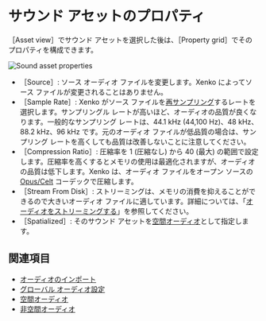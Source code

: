 # サウンド アセットのプロパティ
［Asset view］でサウンド アセットを選択した後は、［Property grid］でそのプロパティを構成できます。

![Sound asset properties](media/audio-asset-properties.png)

* ［Source］: ソース オーディオ ファイルを変更します。Xenko によってソース ファイルが変更されることはありません。
* ［Sample Rate］: Xenko がソース ファイルを[再サンプリング](https://en.wikipedia.org/wiki/Sampling_(signal_processing)#Sampling_rate)するレートを選択します。サンプリングル レートが高いほど、オーディオの品質が良くなります。一般的なサンプリング レートは、44.1 kHz (44,100 Hz)、48 kHz、88.2 kHz、96 kHz です。元のオーディオ ファイルが低品質の場合は、サンプリング レートを高くしても品質は改善しないことに注意してください。
* ［Compression Ratio］: 圧縮率を 1 (圧縮なし) から 40 (最大) の範囲で設定します。圧縮率を高くするとメモリの使用は最適化されますが、オーディオの品質は低下します。Xenko は、オーディオ ファイルをオープン ソースの [Opus/Celt](https://en.wikipedia.org/wiki/CELT) コーデックで圧縮します。
* ［Stream From Disk］: ストリーミングは、メモリの消費を抑えることができるので大きいオーディオ ファイルに適しています。詳細については、「[オーディオをストリーミングする](stream-audio.md)」を参照してください。
* ［Spatialized］: そのサウンド アセットを[空間オーディオ](spatialized-audio.md)として指定します。

## 関連項目
* [オーディオのインポート](import-audio.md)
* [グローバル オーディオ設定](global-audio-settings.md)
* [空間オーディオ](spatialized-audio.md)
* [非空間オーディオ](non-spatialized-audio.md)

